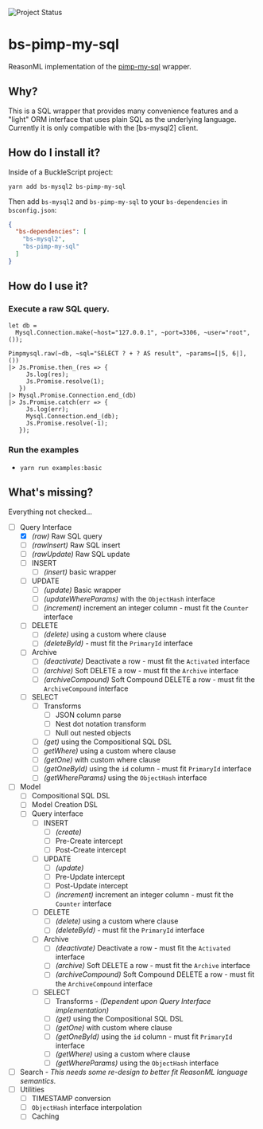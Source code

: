 ![Project Status](https://img.shields.io/badge/status-alpha-red.svg)

# bs-pimp-my-sql
ReasonML implementation of the [pimp-my-sql] wrapper.

## Why?

This is a SQL wrapper that provides many convenience features and a "light" ORM interface that
uses plain SQL as the underlying language.  Currently it is only compatible with the [bs-mysql2]
client.

## How do I install it?

Inside of a BuckleScript project:
```shell
yarn add bs-mysql2 bs-pimp-my-sql
```

Then add `bs-mysql2` and `bs-pimp-my-sql` to your `bs-dependencies`
in `bsconfig.json`:

```json
{
  "bs-dependencies": [
    "bs-mysql2",
    "bs-pimp-my-sql"
  ]
}
```

## How do I use it?

### Execute a raw SQL query.
```reason
let db =
  Mysql.Connection.make(~host="127.0.0.1", ~port=3306, ~user="root", ());

Pimpmysql.raw(~db, ~sql="SELECT ? + ? AS result", ~params=[|5, 6|], ())
|> Js.Promise.then_(res => {
     Js.log(res);
     Js.Promise.resolve(1);
   })
|> Mysql.Promise.Connection.end_(db)
|> Js.Promise.catch(err => {
     Js.log(err);
     Mysql.Connection.end_(db);
     Js.Promise.resolve(-1);
   });
```

### Run the examples
* `yarn run examples:basic`

## What's missing?

Everything not checked...

- [ ] Query Interface
  - [x] _(raw)_ Raw SQL query
  - [ ] _(rawInsert)_ Raw SQL insert
  - [ ] _(rawUpdate)_ Raw SQL update
  - [ ] INSERT
    - [ ] _(insert)_ basic wrapper
  - [ ] UPDATE
    - [ ] _(update)_ Basic wrapper
    - [ ] _(updateWhereParams)_ with the `ObjectHash` interface
    - [ ] _(increment)_ increment an integer column - must fit the `Counter` interface
  - [ ] DELETE
    - [ ] _(delete)_ using a custom where clause
    - [ ] _(deleteById)_ - must fit the `PrimaryId` interface
  - [ ] Archive
    - [ ] _(deactivate)_ Deactivate a row - must fit the `Activated` interface
    - [ ] _(archive)_ Soft DELETE a row - must fit the `Archive` interface
    - [ ] _(archiveCompound)_ Soft Compound DELETE a row - must fit the `ArchiveCompound` interface
  - [ ] SELECT
    - [ ] Transforms
      - [ ] JSON column parse
      - [ ] Nest dot notation transform
      - [ ] Null out nested objects
    - [ ] _(get)_ using the Compositional SQL DSL
    - [ ] _getWhere)_ using a custom where clause
    - [ ] _(getOne)_ with custom where clause
    - [ ] _(getOneById)_ using the `id` column - must fit `PrimaryId` interface
    - [ ] _(getWhereParams)_ using the `ObjectHash` interface
- [ ] Model
  - [ ] Compositional SQL DSL
  - [ ] Model Creation DSL
  - [ ] Query interface
    - [ ] INSERT
      - [ ] _(create)_
      - [ ] Pre-Create intercept
      - [ ] Post-Create intercept
    - [ ] UPDATE
      - [ ] _(update)_
      - [ ] Pre-Update intercept
      - [ ] Post-Update intercept
      - [ ] _(increment)_ increment an integer column - must fit the `Counter` interface
    - [ ] DELETE
      - [ ] _(delete)_ using a custom where clause
      - [ ] _(deleteById)_ - must fit the `PrimaryId` interface
    - [ ] Archive
      - [ ] _(deactivate)_ Deactivate a row - must fit the `Activated` interface
      - [ ] _(archive)_ Soft DELETE a row - must fit the `Archive` interface
      - [ ] _(archiveCompound)_ Soft Compound DELETE a row - must fit the `ArchiveCompound` interface
    - [ ] SELECT
      - [ ] Transforms - _(Dependent upon Query Interface implementation)_
      - [ ] _(get)_ using the Compositional SQL DSL
      - [ ] _(getOne)_ with custom where clause
      - [ ] _(getOneById)_ using the `id` column - must fit `PrimaryId` interface
      - [ ] _(getWhere)_ using a custom where clause
      - [ ] _(getWhereParams)_ using the `ObjectHash` interface
- [ ] Search - _This needs some re-design to better fit ReasonML language semantics._
- [ ] Utilities
  - [ ] TIMESTAMP conversion
  - [ ] `ObjectHash` interface interpolation
  - [ ] Caching

[pimp-my-sql]: https://github.com/influentialpublishers/pimp-my-sql
[bs-mysql]: https://github.com/davidgomes/bs-mysql
[mysql2]: https://www.npmjs.com/package/mysql2
